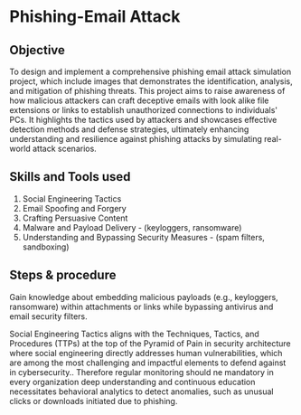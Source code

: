 # Phishing-Email Attack

## Objective
To design and implement a comprehensive phishing email attack simulation project, which include images that demonstrates the identification, analysis, and mitigation of phishing threats. This project aims to raise awareness of how malicious attackers can craft deceptive emails with look alike file extensions or links to establish unauthorized connections to individuals' PCs. It highlights the tactics used by attackers and showcases effective detection methods and defense strategies, ultimately enhancing understanding and resilience against phishing attacks by simulating real-world attack scenarios.

## Skills and Tools used
1. Social Engineering Tactics
2. Email Spoofing and Forgery  
3. Crafting Persuasive Content  
4. Malware and Payload Delivery - (keyloggers, ransomware)
5. Understanding and Bypassing Security Measures  - (spam filters, sandboxing)
    
## Steps & procedure
Gain knowledge about embedding malicious payloads (e.g., keyloggers, ransomware) within attachments or links while bypassing antivirus and email security filters.  

 Social Engineering Tactics aligns with the Techniques, Tactics, and Procedures (TTPs) at the top of the Pyramid of Pain in security architecture where social engineering directly addresses human vulnerabilities, which are among the most challenging and impactful elements to defend against in cybersecurity.. Therefore regular monitoring should ne mandatory in every organization
 deep understanding and continuous education necessitates behavioral analytics to detect anomalies, such as unusual clicks or downloads initiated due to phishing.

